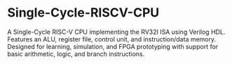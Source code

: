 # Single-Cycle-RISCV-CPU
A Single-Cycle RISC-V CPU implementing the RV32I ISA using Verilog HDL. Features an ALU, register file, control unit, and instruction/data memory. Designed for learning, simulation, and FPGA prototyping with support for basic arithmetic, logic, and branch instructions.
